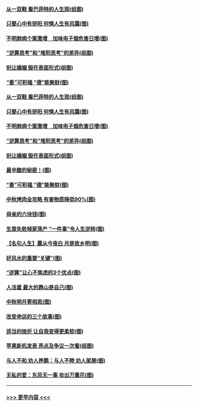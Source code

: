 #### [从一双鞋 看巴菲特的人生观(组图)](../pages/p8/907311.md?t=09141744) 
#### [只要心中有骄阳 何惧人生有风霜(图)](../pages/p8/907320.md?t=09141744) 
#### [不明肺病个案激增　加味电子烟危害日增(图)](../pages/p8/907307.md?t=09141744) 
#### [“逆算思考”和“堆积思考”的差异(组图)](../pages/p8/907229.md?t=09141744) 
#### [别让婚姻 毁在表面形式(组图)](../pages/p8/907118.md?t=09141744) 
#### [“善”可积福 “德”能聚财(图)](../pages/p8/906906.md?t=09141744) 
#### [从一双鞋 看巴菲特的人生观(组图)](../pages/p8/907311.md?t=09141744) 
#### [只要心中有骄阳 何惧人生有风霜(图)](../pages/p8/907320.md?t=09141744) 
#### [不明肺病个案激增　加味电子烟危害日增(图)](../pages/p8/907307.md?t=09141744) 
#### [“逆算思考”和“堆积思考”的差异(组图)](../pages/p8/907229.md?t=09141744) 
#### [别让婚姻 毁在表面形式(组图)](../pages/p8/907118.md?t=09141744) 
#### [最辛酸的秘密！(图)](../pages/p8/906327.md?t=09141744) 
#### [“善”可积福 “德”能聚财(图)](../pages/p8/906906.md?t=09141744) 
#### [中秋烤肉全攻略 有害物质降低90%(图)](../pages/p8/907227.md?t=09141744) 
#### [母亲的六块钱(图)](../pages/p8/907107.md?t=09141744) 
#### [生意失败倾家荡产 “一件事”令人生逆转(图)](../pages/p8/907101.md?t=09141744) 
#### [【名句人生】露从今夜白 月是故乡明(图)](../pages/p8/906558.md?t=09141744) 
#### [好风水的重要“关键”(图)](../pages/p8/907087.md?t=09141744) 
#### [“逆算”让心不焦虑的3个优点(图)](../pages/p8/907070.md?t=09141744) 
#### [人活着 最大的靠山是自己(图)](../pages/p8/906329.md?t=09141744) 
#### [中秋明月寄相思(图)](../pages/p8/906932.md?t=09141744) 
#### [改变命运的三个故事(图)](../pages/p8/906257.md?t=09141744) 
#### [适当的挫折 让自我变得更柔软(图)](../pages/p8/906984.md?t=09141744) 
#### [苹果新机发表 亮点及争议一次看(组图)](../pages/p8/906967.md?t=09141744) 
#### [与人不和 劝人养鹅；与人不睦 劝人架屋(图)](../pages/p8/906905.md?t=09141744) 
#### [无私的爱：东风无一事 妆出万重花(图)](../pages/p8/906862.md?t=09141744) 

----
#### [ >>> 更早内容 <<< ](../indexes/p8-earlier.md)
